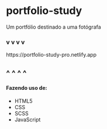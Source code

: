 # portfolio-study
<p>Um portfólio destinado a uma fotógrafa</p>
<h3>  v v v v</h3>
https://portfolio-study-pro.netlify.app
<h2>  ^ ^ ^ ^</h2>

<h4>Fazendo uso de:</h4>
<ul>
  <li> HTML5</li>
  <li> CSS</li>
  <li> SCSS</li>
  <li> JavaScript</li>
</ul>


